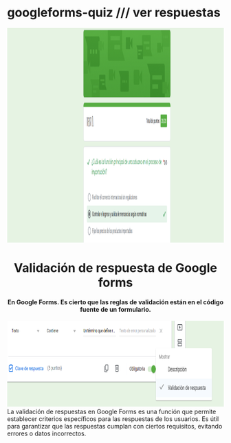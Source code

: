 # googleforms-quiz /// ver respuestas
<div align="center">
  <img height="500" src="https://raw.githubusercontent.com/RichardYHerrera/googleforms-quiz/refs/heads/main/googleforms%20test1.png"  />
</div>

<h1 align="center">Validación de respuesta de Google forms</h1>

<h4 align="center">En Google Forms. Es cierto que las reglas de validación están en el código fuente de un formulario.</h1>
  <img height="200" src="https://raw.githubusercontent.com/RichardYHerrera/googleforms-quiz/refs/heads/main/validacion.png"  />
 
</div>
La validación de respuestas en Google Forms es una función que permite establecer criterios específicos para las respuestas de los usuarios. Es útil para garantizar que las respuestas cumplan con ciertos requisitos, evitando errores o datos incorrectos.
